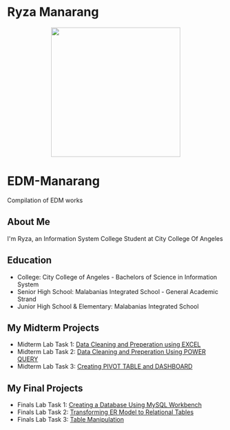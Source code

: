 # Ryza Manarang
<p align="center">
  <img width="300" height="300" src="https://github.com/user-attachments/assets/e887bcfd-da0f-42d2-b43f-5712a7b6dd94">
</p>

# EDM-Manarang
Compilation of EDM works

## About Me
I'm Ryza, an Information System College Student at City College Of Angeles

## Education
- College: City College of Angeles - Bachelors of Science in Information System
- Senior High School: Malabanias Integrated School - General Academic Strand
- Junior High School & Elementary: Malabanias Integrated School

## My Midterm Projects
- Midterm Lab Task 1: [Data Cleaning and Preperation using EXCEL](https://ryzamanarang.github.io/Midterm-Task-1/)
- Midterm Lab Task 2: [Data Cleaning and Preperation Using POWER QUERY](https://ryzamanarang.github.io/Midterm-Task-2/)
- Midterm Lab Task 3: [Creating PIVOT TABLE and DASHBOARD](https://ryzamanarang.github.io/Midterm-Task-3/)

## My Final Projects
- Finals Lab Task 1:
[Creating a Database Using MySQL Workbench](https://ryzamanarang.github.io/Finals-Lab-Task-1/)
- Finals Lab Task 2:
[Transforming ER Model to Relational Tables](https://ryzamanarang.github.io/Finals-Lab-Task-2-/)
- Finals Lab Task 3:
[Table Manipulation](https://ryzamanarang.github.io/Finals-Lab-Task-3-/)
